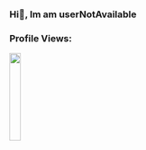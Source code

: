 ### Hi👋, Im am userNotAvailable


<h3>Profile Views: </h3>

<img width="20%" src="https://profile-counter.glitch.me/%7BuserNotAvailableE
%7D/count.svg" /> 
